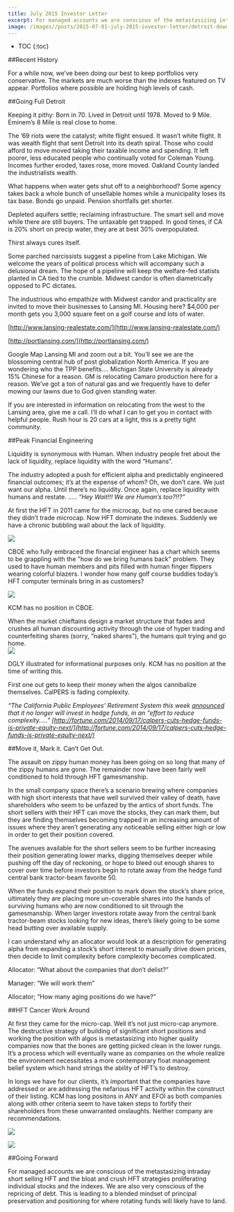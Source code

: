 ```yaml
---
title: July 2015 Investor Letter
excerpt: For managed accounts we are conscious of the metastasizing intraday short selling HFT and the bloat and crush HFT strategies proliferating individual stocks and the indexes.  We are also very conscious of the repricing of debt.  This is leading to a blended mindset of principal preservation and positioning for where rotating funds will likely have to land.
image: /images//posts/2015-07-01-july-2015-investor-letter/detroit-downtown.jpg
---
```


* TOC
{:toc}

##Recent History

For a while now, we’ve been doing our best to keep portfolios very conservative.  The markets are much worse than the indexes featured on TV appear.    Portfolios where possible are holding high levels of cash. 
 
##Going Full Detroit

Keeping it pithy: Born in 70.  Lived in Detroit until 1978. Moved to 9 Mile.  Eminem’s 8 Mile is real close to home.  

The ’69 riots were the catalyst; white flight ensued.   It wasn’t white flight.  It was wealth flight that sent Detroit into its death spiral.  Those who could afford to move moved taking their taxable income and spending.  It left poorer, less educated people who continually voted for Coleman Young.  Incomes further eroded, taxes rose, more moved.  Oakland County landed the industrialists wealth.

What happens when water gets shut off to a neighborhood? Some agency takes back a whole bunch of unsellable homes while a municipality loses its tax base.  Bonds go unpaid. Pension shortfalls get shorter.  

Depleted aquifers settle; reclaiming infrastructure. The smart sell and move while there are still buyers.  The untaxable get trapped.  In good times, if CA is 20% short on precip water, they are at best 30% overpopulated.

Thirst always cures itself.

Some parched narcissists suggest a pipeline from Lake Michigan.   We welcome the years of political process which will accompany such a delusional dream.  The hope of a pipeline will keep the welfare-fed statists planted in CA tied to the crumble. Midwest candor is often diametrically opposed to PC dictates.

The industrious who empathize with Midwest candor and practicality are invited to move their businesses to Lansing MI. Housing here? $4,000 per month gets you 3,000 square feet on a golf course and lots of water.

[http://www.lansing-realestate.com/](http://www.lansing-realestate.com/) 
   
[http://portlansing.com/](http://portlansing.com/)

Google Map Lansing MI and zoom out a bit.  You’ll see we are the blossoming central hub of post globalization North America.  If you are wondering who the TPP benefits….  Michigan State University is already 15% Chinese for a reason.  GM is relocating Camaro production here for a reason. We’ve got a ton of natural gas and we frequently have to defer mowing our lawns due to God given standing water.

If you are interested in information on relocating from the west to the Lansing area, give me a call.  I’ll do what I can to get you in contact with helpful people.   Rush hour is 20 cars at a light, this is a pretty tight community. 

##Peak Financial Engineering

Liquidity is synonymous with Human.  When industry people fret about the lack of liquidity, replace liquidity with the word “Humans”.   

The industry adopted a push for efficient alpha and predictably engineered financial outcomes; it’s at the expense of whom? Oh, we don’t care. We just want our alpha.  Until there’s no liquidity.  Once again, replace liquidity with humans and restate.   ….. *“Hey Wait!!! We are Human’s too?!!?”*

At first the HFT in 2011 came for the microcap, but no one cared because they didn’t trade microcap.  Now HFT dominate the indexes. Suddenly we have a chronic bubbling wail about the lack of liquidity.  

 ![](/images/posts/2015-07-01-july-2015-investor-letter/7.2015.02.jpg)

CBOE who fully embraced the financial engineer has a chart which seems to be grappling with the "how do we bring humans back" problem.  They used to have human members and pits filled with human finger flippers wearing colorful blazers.  I wonder how many golf course buddies today’s HFT computer terminals bring in as customers? 

 ![](/images/posts/2015-07-01-july-2015-investor-letter/7.2015.04.jpg)
 
KCM has no position in CBOE.

When the market chieftains design a market structure that fades and crushes all human discounting activity through the use of hyper trading and counterfeiting shares (sorry, “naked shares”), the humans quit trying and go home.  
![](/images/posts/2015-07-01-july-2015-investor-letter/7.2015.06.jpg) 

DGLY illustrated for informational purposes only. KCM has no position at the time of writing this. 

First one out gets to keep their money when the algos cannibalize themselves. CalPERS is fading complexity.  

*“The California Public Employees’ Retirement System this week [announced](http://fortune.com/2014/09/15/calpers-pension-manager-divesting-four-billion-hedge-funds/) that it no longer will invest in hedge funds, in an “effort to reduce complexity…..”         [http://fortune.com/2014/09/17/calpers-cuts-hedge-funds-is-private-equity-next/](http://fortune.com/2014/09/17/calpers-cuts-hedge-funds-is-private-equity-next/)*
 
##Move it, Mark it. Can’t Get Out.

The assault on zippy human money has been going on so long that many of the zippy humans are gone. The remainder now have been fairly well conditioned to hold through HFT gamesmanship.

In the small company space there’s a scenario brewing where companies with high short interests that have well survived their valley of death, have shareholders who seem to be unfazed by the antics of short funds.  The short sellers with their HFT can move the stocks, they can mark them, but they are finding themselves becoming trapped in an increasing amount of issues where they aren’t generating any noticeable selling either high or low in order to get their position covered.

The avenues available for the short sellers seem to be further increasing their position generating lower marks, digging themselves deeper while pushing off the day of reckoning, or hope to bleed out enough shares to cover over time before investors begin to rotate away from the hedge fund central bank tractor-beam favorite 50.  

When the funds expand their position to mark down the stock’s share price, ultimately they are placing more un-coverable shares into the hands of surviving humans who are now conditioned to sit through the gamesmanship.  When larger investors rotate away from the central bank tractor-beam stocks looking for new ideas, there’s likely going to be some head butting over available supply.

I can understand why an allocator would look at a description for generating alpha from expanding a stock’s short interest to manually drive down prices, then decide to limit complexity before complexity becomes complicated.  

Allocator:  “What about the companies that don’t delist?”

Manager: “We will work them”

Allocator;  “How many aging positions do we have?”

##HFT Cancer Work Around 

At first they came for the micro-cap.  Well it’s not just micro-cap anymore.  The destructive strategy of building of significant short positions and working the position with algos is metastasizing into higher quality companies now that the bones are getting picked clean in the lower rungs.  It’s a process which will eventually wane as companies on the whole realize the environment necessitates a more contemporary float management belief system which hand strings the ability of HFT’s to destroy.

In longs we have for our clients, it’s important that the companies have addressed or are addressing the nefarious HFT activity within the construct of their listing.   KCM has long positons in ANY and EFOI as both companies along with other criteria seem to have taken steps to fortify their shareholders from these unwarranted onslaughts.  Neither company are recommendations.  

![](/images/posts/2015-07-01-july-2015-investor-letter/7.2015.08.jpg) 
 
 ![](/images/posts/2015-07-01-july-2015-investor-letter/7.2015.010.jpg) 

##Going Forward

For managed accounts we are conscious of the metastasizing intraday short selling HFT and the bloat and crush HFT strategies proliferating individual stocks and the indexes.  We are also very conscious of the repricing of debt.  This is leading to a blended mindset of principal preservation and positioning for where rotating funds will likely have to land.
